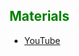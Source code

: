 ## <span style="color:green">Materials</span>

- [YouTube](https://www.youtube.com/watch?v=JIp14T9bvvc)
